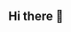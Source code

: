 ## Hi there 👋

<!--
**Dudinhazx99/dudinhazx99** is a ✨ _special_ ✨ repository because its `README.md` (this file) appears on your GitHub profile.

Meu nome é maria eduarda, mas todos me chamam de dudinha 

Estou estudando na Alura
Estou me desenvolvendo na linguagem JavaScript
Utilizo esse espaço para minha organização e compartilhamento dos meu projetos desenvolvidos
